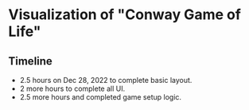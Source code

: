 # Visualization of "Conway Game of Life"

## Timeline
* 2.5 hours on Dec 28, 2022 to complete basic layout.
* 2 more hours to complete all UI.
* 2.5 more hours and completed game setup logic.